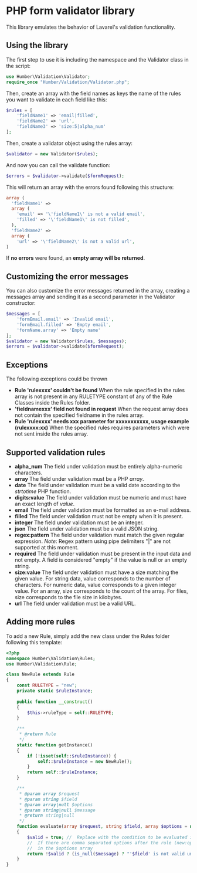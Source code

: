 # PHP form validator library
This library emulates the behavior of Lavarel's validation functionality.
## Using the library
The first step to use it is including the namespace
and the Validator class in the script:

```php
use Humber\Validation\Validator;
require_once "Humber/Validation/Validator.php";
```
Then, create an array with the field names as keys the name of the rules you want to validate in each field like this:
```php
$rules = [
    'fieldName1' => 'email|filled',
    'fieldName2' => 'url',
    'fieldName3' => 'size:5|alpha_num'
];
```
Then, create a validator object using the rules array:
```php
$validator = new Validator($rules);
```
And now you can call the validate function:
```php
$errors = $validator->validate($formRequest);
```
This will return an array with the errors found following this structure:
```php
array (
  'fieldName1' => 
  array (
    'email' => '\'fieldName1\' is not a valid email',
    'filled' => '\'fieldName1\' is not filled',
  ),
  'fieldName2' =>
  array (
    'url' => '\'fieldName2\' is not a valid url',
)
```
If **no errors** were found, an **empty array will be returned**.
## Customizing the error messages
You can also customize the error messages returned in the array, creating a messages array and sending it as a second 
parameter in the Validator constructor:
```php
$messages = [
    'formEmail.email' => 'Invalid email',
    'formEmail.filled' => 'Empty email',
    'formName.array' => 'Empty name'
];
$validator = new Validator($rules, $messages);
$errors = $validator->validate($formRequest);
```
## Exceptions
The following exceptions could be thrown
- **Rule 'rulexxxx' couldn't be found** When the rule specified in the rules array is not present in any RULETYPE 
constant of any of the Rule Classes inside the Rules folder.
- **'fieldnamexxx' field not found in request** When the request array does not contain the specified fieldname 
in the rules array.
- **Rule 'rulexxxx' needs xxx parameter for xxxxxxxxxxx, usage example (rulexxxx:xx)** When the specified rules requires
parameters which were not sent inside the rules array.
## Supported validation rules
- **alpha_num** The field under validation must be entirely alpha-numeric characters.
- **array** The field under validation must be a PHP *array*.
- **date** The field under validation must be a valid date according to the *strtotime* PHP function.
- **digits:value** The field under validation must be numeric and must have an exact length of *value*. 
- **email** The field under validation must be formatted as an e-mail address. 
- **filled** The field under validation must not be empty when it is present.
- **integer** The field under validation must be an integer.
- **json** The field under validation must be a valid JSON string.
- **regex:pattern** The field under validation must match the given regular expression.
*Note*: Regex pattern using pipe delimiters "|" are not supported at this moment.
- **required** The field under validation must be present in the input data and not empty. A field is considered "empty"
 if the value is null or an empty string.
- **size:value** The field under validation must have a size matching the given value. For string data, value 
corresponds to the number of characters. For numeric data, value corresponds to a given integer value. For an array, 
size corresponds to the count of the array. For files, size corresponds to the file size in kilobytes. 
- **url** The field under validation must be a valid URL.
## Adding more rules
To add a new Rule, simply add the new class under the Rules folder following this template:
```php
<?php
namespace Humber\Validation\Rules;
use Humber\Validation\Rule;

class NewRule extends Rule
{
    const RULETYPE = "new";
    private static $ruleInstance;
    
    public function __construct()
    {
        $this->ruleType = self::RULETYPE;
    }

    /**
     * @return Rule
     */
    static function getInstance()
    {
        if (!isset(self::$ruleInstance)) {
            self::$ruleInstance = new NewRule();
        }
        return self::$ruleInstance;
    }

    /**
     * @param array $request
     * @param string $field
     * @param array|null $options
     * @param string|null $message
     * @return string|null
     */
    function evaluate(array $request, string $field, array $options = null, string $message = null)
    {
        $valid = true; //  Replace with the condition to be evaluated in the $request[field] variable
        //  If there are comma separated options after the rule (new:op1,op2), they will be available
        //  in the $options array
        return !$valid ? (is_null($message) ? "'$field' is not valid under the 'new' rule" : $message) : null;
    }
}
``` 